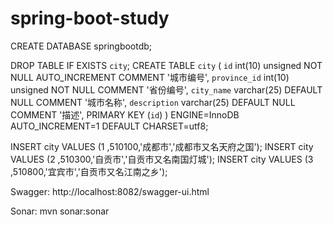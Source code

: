 # spring-boot-study
CREATE DATABASE springbootdb;

DROP TABLE IF EXISTS  `city`;
CREATE TABLE `city` (
  `id` int(10) unsigned NOT NULL AUTO_INCREMENT COMMENT '城市编号',
  `province_id` int(10) unsigned  NOT NULL COMMENT '省份编号',
  `city_name` varchar(25) DEFAULT NULL COMMENT '城市名称',
  `description` varchar(25) DEFAULT NULL COMMENT '描述',
  PRIMARY KEY (`id`)
) ENGINE=InnoDB AUTO_INCREMENT=1 DEFAULT CHARSET=utf8;

INSERT city VALUES (1 ,510100,'成都市','成都市又名天府之国');
INSERT city VALUES (2 ,510300,'自贡市','自贡市又名南国灯城');
INSERT city VALUES (3 ,510800,'宜宾市','自贡市又名江南之乡');

Swagger: http://localhost:8082/swagger-ui.html

Sonar: mvn sonar:sonar
